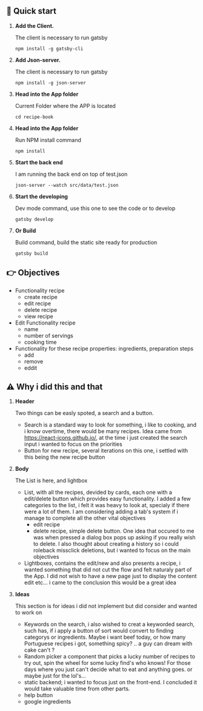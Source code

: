 ## 🚀 Quick start

1.  **Add the Client.**

    The client is necessary to run gatsby

    ```npm install -g gatsby-cli```

1.  **Add Json-server.**

    The client is necessary to run gatsby

    ```npm install -g json-server```

1.  **Head into the App folder**

    Current Folder where the APP is located

    ```cd recipe-book```

1.  **Head into the App folder**

    Run NPM install command

    ```npm install```

1.  **Start the back end**

    I am running the back end on top of test.json

    ```json-server --watch src/data/test.json```

1.  **Start the developing**

    Dev mode command, use this one to see the code or to develop

    ```gatsby develop```

1.  **Or Build**

    Build command, build the static site ready for production

    ```gatsby build```


## :point_right: Objectives

- Functionality recipe
    - create recipe
    - edit recipe
    - delete recipe
    - view recipe
- Edit Functionality recipe
    - name
    - number of servings
    - cooking time
- Functionality for these recipe properties: ingredients, preparation steps
    - add 
    - remove 
    - eddit

## :warning: Why i did this and that

1. **Header**

    Two things can be easly spoted, a search and a button.

    - Search is a standard way to look for something, i like to cooking, and i know overtime, there would be many recipes. Idea came from https://react-icons.github.io/, at the time i just created the search input i wanted to focus on the priorities
    - Button for new recipe, several iterations on this one, i settled with this being the new recipe button

2. **Body**

    The List is here, and lightbox

    - List, with all the recipes, devided by cards, each one with a edit/delete button which provides easy functionality. I added a few categories to the list, i felt it was heavy to look at, specialy if there were a lot of them. I am considering adding a tab's system if i manage to complete all the other vital objectives
        - edit recipe
        - delete recipe, simple delete button. One idea that occured to me was when pressed a dialog box pops up asking if you really wish to delete. I also thought about creating a history so i could roleback missclick deletions, but i wanted to focus on the main objectives
    - Lightboxes, contains the edit/new and also presents a recipe, i wanted something that did not cut the flow and felt naturaly part of the App. I did not wish to have a new page just to display the content edit etc... i came to the conclusion this would be a great idea

3. **Ideas**

    This section is for ideas i did not implement but did consider and wanted to work on

    - Keywords on the search, i also wished to creat a keyworded search, such has, if i apply a button of sort would convert to finding categorys or ingredients. Maybe i want beef today, or how many Portuguese recipes i got, something spicy? .. a guy can dream with cake can't ?
    - Random picker a component that picks a lucky number of recipes to try out, spin the wheel for some lucky find's who knows! For those days where you just can't decide what to eat and anything goes. or maybe just for the lol's...
    - static backend; i wanted to focus just on the front-end. I concluded it would take valuable time from other parts. 
    - help button
    - google ingredients
